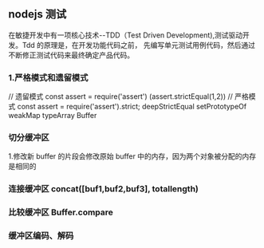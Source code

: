## nodejs 测试

在敏捷开发中有一项核心技术--TDD（Test Driven Development),测试驱动开发。Tdd 的原理是，在开发功能代码之前，
先编写单元测试用例代码，然后通过不断修正测试代码来最终确定产品代码。

### 1.严格模式和遗留模式

// 遗留模式
const assert = require('assert')
(assert.strictEqual(1,2))
// 严格模式
const assert = require('assert').strict;
deepStrictEqual
setPrototypeOf
weakMap
typeArray Buffer

### 切分缓冲区

1.修改新 buffer 的片段会修改原始 buffer 中的内存，因为两个对象被分配的内存是相同的

### 连接缓冲区 concat([buf1,buf2,buf3], totallength)

### 比较缓冲区 Buffer.compare

### 缓冲区编码、解码

